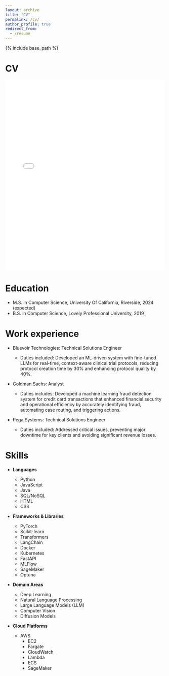 ```yaml
---
layout: archive
title: "CV"
permalink: /cv/
author_profile: true
redirect_from:
  - /resume
---
```


{% include base_path %}

**CV**
======
<iframe src="files/hoyathresume.pdf" width="100%" height="600px" style="border: none;"></iframe>

Education
======
* M.S. in Computer Science, University Of California, Riverside, 2024 (expected)
* B.S. in Computer Science, Lovely Professional University, 2019

Work experience
======
* Bluevoir Technologies: Technical Solutions Engineer
  * Duties included: Developed an ML-driven system with fine-tuned LLMs for real-time, context-aware clinical trial protocols, reducing
protocol creation time by 30% and enhancing protocol quality by 40%.

* Goldman Sachs: Analyst
  * Duties includes: Developed a machine learning fraud detection system for credit card transactions that enhanced financial security and
operational efficiency by accurately identifying fraud, automating case routing, and triggering actions.

* Pega Systems: Technical Solutions Engineer
  * Duties included: Addressed critical issues, preventing major downtime for key clients and avoiding significant revenue losses.


  
**Skills**
======
* **Languages**
  * Python
  * JavaScript
  * Java
  * SQL/NoSQL
  * HTML
  * CSS

* **Frameworks & Libraries**
  * PyTorch
  * Scikit-learn
  * Transformers
  * LangChain
  * Docker
  * Kubernetes
  * FastAPI
  * MLFlow
  * SageMaker
  * Optuna

* **Domain Areas**
  * Deep Learning
  * Natural Language Processing
  * Large Language Models (LLM)
  * Computer Vision
  * Diffusion Models

* **Cloud Platforms**
  * AWS
    * EC2
    * Fargate
    * CloudWatch
    * Lambda
    * ECS
    * SageMaker

<!--
Publications
======
  <ul>{% for post in site.publications reversed %}
    {% include archive-single-cv.html %}
  {% endfor %}</ul>
  
Talks
======
  <ul>{% for post in site.talks reversed %}
    {% include archive-single-talk-cv.html  %}
  {% endfor %}</ul>
  
Teaching
======
  <ul>{% for post in site.teaching reversed %}
    {% include archive-single-cv.html %}
  {% endfor %}</ul>
  
Service and leadership
======
* Currently signed in to 43 different slack teams
-->